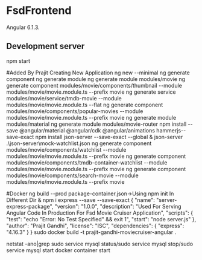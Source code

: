 # FsdFrontend
  Angular 6.1.3.

## Development server
 npm start

#Added By Prajit
Creating New Application ng new <application-name> --minimal
ng generate component <component-name>
ng generate module <module-name>
ng generate module modules/movie
ng generate component modules/movie/components/thumbnail --module modules/movie/movie.module.ts --prefix movie
ng generate service modules/movie/service/tmdb-movie --module modules/movie/movie.module.ts --flat
ng generate component modules/movie/components/popular-movies --module modules/movie/movie.module.ts --prefix movie
ng generate module modules/material
ng generate module modules/movie-router
npm install --save @angular/material @angular/cdk @angular/animations hammerjs--save-exact
npm install json-server --save-exact --global & json-server .\json-server\mock-watchlist.json
ng generate component modules/movie/components/watchlist --module modules/movie/movie.module.ts --prefix movie
ng generate component modules/movie/components/tmdb-container-watchlist --module modules/movie/movie.module.ts --prefix movie
ng generate component modules/movie/components/search-movie --module modules/movie/movie.module.ts --prefix movie

#Docker
ng build --prod
package-container.json->Using npm init In Different Dir & npm i express --save --save-exact
{
  "name": "server-express-package",
  "version": "1.0.0",
  "description": "Used For Serving Angular Code In Production For Fsd Movie Cruiser Application",
  "scripts": {
    "test": "echo \"Error: No Test Specified\" && exit 1",
    "start": "node server.js"
  },
  "author": "Prajit Gandhi",
  "license": "ISC",
  "dependencies": {
    "express": "4.16.3"
  }
}
sudo docker build -t prajit-gandhi-moviecruiser-angular .

netstat -ano|grep <PortNo>
sudo service mysql status/sudo service mysql stop/sudo service mysql start
docker container start <ContainerId>